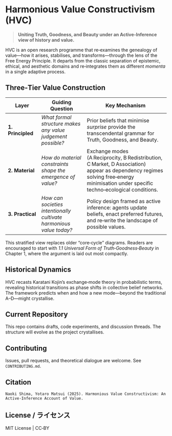 # Harmonious Value Constructivism (HVC)

> **Uniting Truth, Goodness, and Beauty under an Active‑Inference view of history and value.**

HVC is an open research programme that re‑examines the genealogy of value—how it arises, stabilises, and transforms—through the lens of the Free Energy Principle. It departs from the classic separation of epistemic, ethical, and aesthetic domains and re‑integrates them as different *momenta* in a single adaptive process.

## Three‑Tier Value Construction
| Layer | Guiding Question | Key Mechanism |
|-------|-----------------|---------------|
| **1. Principled** | *What formal structure makes any value judgement possible?* | Prior beliefs that minimise *surprise* provide the transcendental grammar for Truth, Goodness, and Beauty. |
| **2. Material** | *How do material constraints shape the emergence of value?* | Exchange modes (A Reciprocity, B Redistribution, C Market, D Association) appear as dependency regimes solving free‑energy minimisation under specific techno‑ecological conditions. |
| **3. Practical** | *How can societies intentionally cultivate harmonious value today?* | Policy design framed as active inference: agents update beliefs, enact preferred futures, and re‑write the landscape of possible values. |

This stratified view replaces older “core‑cycle” diagrams. Readers are encouraged to start with *1.1 Universal Form of Truth‑Goodness‑Beauty* in Chapter 1, where the argument is laid out most compactly.

## Historical Dynamics
HVC recasts Karatani Kojin’s exchange‑mode theory in probabilistic terms, revealing historical transitions as phase shifts in collective belief networks. The framework predicts when and how a new mode—beyond the traditional A–D—might crystallise.

## Current Repository
This repo contains drafts, code experiments, and discussion threads. The structure will evolve as the project crystallises.

## Contributing
Issues, pull requests, and theoretical dialogue are welcome. See `CONTRIBUTING.md`.

## Citation
```text
Naoki Shima, Yotaro Matsui (2025). Harmonious Value Constructivism: An Active‑Inference Account of Value.
```

## License / ライセンス
MIT License | CC‑BY

